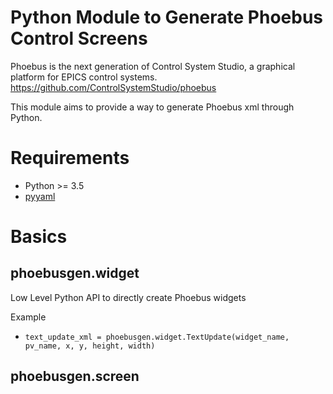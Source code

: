 Python Module to Generate Phoebus Control Screens
===

Phoebus is the next generation of Control System Studio, a graphical platform for EPICS control systems.
https://github.com/ControlSystemStudio/phoebus

This module aims to provide a way to generate Phoebus xml through Python.

# Requirements

- Python >= 3.5
- [pyyaml](https://pypi.org/project/PyYAML/)

# Basics

## phoebusgen.widget

Low Level Python API to directly create Phoebus widgets

Example
- ```text_update_xml = phoebusgen.widget.TextUpdate(widget_name, pv_name, x, y, height, width)```


## phoebusgen.screen 



